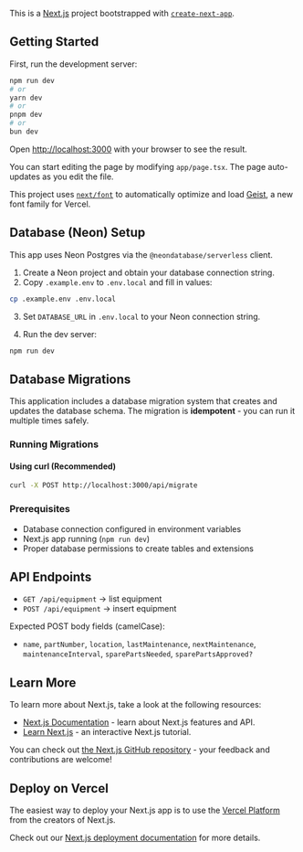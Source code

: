 This is a [Next.js](https://nextjs.org) project bootstrapped with [`create-next-app`](https://nextjs.org/docs/app/api-reference/cli/create-next-app).

## Getting Started

First, run the development server:

```bash
npm run dev
# or
yarn dev
# or
pnpm dev
# or
bun dev
```

Open [http://localhost:3000](http://localhost:3000) with your browser to see the result.

You can start editing the page by modifying `app/page.tsx`. The page auto-updates as you edit the file.

This project uses [`next/font`](https://nextjs.org/docs/app/building-your-application/optimizing/fonts) to automatically optimize and load [Geist](https://vercel.com/font), a new font family for Vercel.

## Database (Neon) Setup

This app uses Neon Postgres via the `@neondatabase/serverless` client.

1. Create a Neon project and obtain your database connection string.
2. Copy `.example.env` to `.env.local` and fill in values:

```bash
cp .example.env .env.local
```

3. Set `DATABASE_URL` in `.env.local` to your Neon connection string.

4. Run the dev server:

```bash
npm run dev
```

## Database Migrations

This application includes a database migration system that creates and updates the database schema. The migration is **idempotent** - you can run it multiple times safely.

### Running Migrations

#### Using curl (Recommended)
```bash
curl -X POST http://localhost:3000/api/migrate
```

### Prerequisites

- Database connection configured in environment variables
- Next.js app running (`npm run dev`)
- Proper database permissions to create tables and extensions

## API Endpoints

- `GET /api/equipment` → list equipment
- `POST /api/equipment` → insert equipment

Expected POST body fields (camelCase):
- `name`, `partNumber`, `location`, `lastMaintenance`, `nextMaintenance`, `maintenanceInterval`, `sparePartsNeeded`, `sparePartsApproved?`

## Learn More

To learn more about Next.js, take a look at the following resources:

- [Next.js Documentation](https://nextjs.org/docs) - learn about Next.js features and API.
- [Learn Next.js](https://nextjs.org/learn) - an interactive Next.js tutorial.

You can check out [the Next.js GitHub repository](https://github.com/vercel/next.js) - your feedback and contributions are welcome!

## Deploy on Vercel

The easiest way to deploy your Next.js app is to use the [Vercel Platform](https://vercel.com/new?utm_medium=default-template&filter=next.js&utm_source=create-next-app&utm_campaign=create-next-app-readme) from the creators of Next.js.

Check out our [Next.js deployment documentation](https://nextjs.org/docs/app/building-your-application/deploying) for more details.
